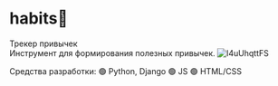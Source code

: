 # habits:deciduous_tree:
Трекер привычек    
Инструмент для формирования полезных привычек.
![I4uUhqttFS](https://user-images.githubusercontent.com/60538860/127782248-b59c869e-f422-4113-9691-8d30f8398a33.gif)

Средства разработки: 
:green_circle: Python, Django
:green_circle: JS
:green_circle: HTML/CSS

